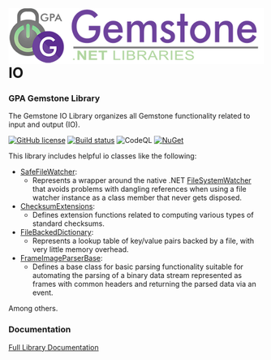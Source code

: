 <img align="right" src="img/gemstone-wide-600.png" alt="gemstone logo">

# IO
### GPA Gemstone Library

The Gemstone IO Library organizes all Gemstone functionality related to input and output (IO).

[![GitHub license](https://img.shields.io/github/license/gemstone/io?color=4CC61E)](https://github.com/gemstone/io/blob/master/LICENSE)
[![Build status](https://ci.appveyor.com/api/projects/status/iv4bx8r22amt5tbv?svg=true)](https://ci.appveyor.com/project/ritchiecarroll/io)
![CodeQL](https://github.com/gemstone/io/workflows/CodeQL/badge.svg)
[![NuGet](https://buildstats.info/nuget/Gemstone.IO)](https://www.nuget.org/packages/Gemstone.IO#readme-body-tab)

This library includes helpful io classes like the following:

* [SafeFileWatcher](https://gemstone.github.io/io/help/html/T_Gemstone_IO_SafeFileWatcher.htm):
  * Represents a wrapper around the native .NET [FileSystemWatcher](https://docs.microsoft.com/dotnet/api/system.io.filesystemwatcher) that avoids problems with dangling references when using a file watcher instance as a class member that never gets disposed.
* [ChecksumExtensions](https://gemstone.github.io/io/help/html/T_Gemstone_IO_Checksums_ChecksumExtensions_ChecksumExtensions.htm):
  * Defines extension functions related to computing various types of standard checksums.
* [FileBackedDictionary](https://gemstone.github.io/io/help/html/T_Gemstone_IO_Collections_FileBackedDictionary_2.htm):
  * Represents a lookup table of key/value pairs backed by a file, with very little memory overhead.
* [FrameImageParserBase](https://gemstone.github.io/io/help/html/T_Gemstone_IO_Parsing_FrameImageParserBase_2.htm):
  * Defines a base class for basic parsing functionality suitable for automating the parsing of a binary data stream represented as frames with common headers and returning the parsed data via an event.

Among others.

### Documentation
[Full Library Documentation](https://gemstone.github.io/io/help)
